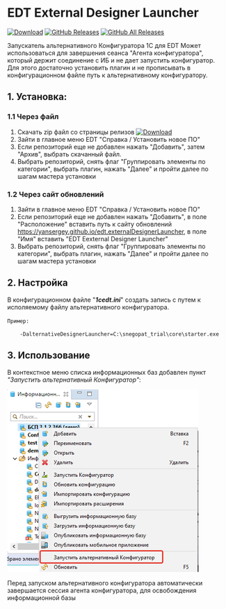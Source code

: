 # EDT External Designer Launcher

[![Download](https://img.shields.io/github/release/YanSergey/edt.externalDesignerLauncher?label=download&style=flat)](https://github.com/YanSergey/edt.externalDesignerLauncher/releases/latest)
[![GitHub Releases](https://img.shields.io/github/downloads/YanSergey/edt.externalDesignerLauncher/latest/total?style=flat-square)](https://github.com/YanSergey/edt.externalDesignerLauncher/releases)
[![GitHub All Releases](https://img.shields.io/github/downloads/YanSergey/edt.externalDesignerLauncher/total?style=flat-square)](https://github.com/YanSergey/edt.externalDesignerLauncher/releases)

Запускатель альтернативного Конфигуратора 1С для EDT
Может использоваться для завершения сеанса "Агента конфигуратора", который держит соединение с ИБ и не дает запустить конфигуратор. Для этого достаточно установить плагин и не прописывать в конфигурационном файле путь к альтернативному конфигуратору.

## 1. Установка:
### 1.1 Через файл
1. Скачать zip файл со страницы релизов [![Download](https://img.shields.io/github/release/YanSergey/edt.externalDesignerLauncher?label=download&style=flat)](https://github.com/YanSergey/edt.externalDesignerLauncher/releases/latest)
2. Зайти в главное меню EDT "Справка / Установить новое ПО"
3. Если репозиторий еще не добавлен нажать "Добавить", затем "Архив", выбрать скачанный файл.
4. Выбрать репозиторий, снять флаг "Группировать элементы по категории", выбрать плагин, нажать "Далее" и пройти далее по шагам мастера установки
### 1.2 Через сайт обновлений
1. Зайти в главное меню EDT "Справка / Установить новое ПО"
2. Если репозиторий еще не добавлен нажать "Добавить", в поле "Расположение" вставить путь к сайту обновлений https://yansergey.github.io/edt.externalDesignerLauncher, в поле "Имя" вставить "EDT Eexternal Designer Launcher"
4. Выбрать репозиторий, снять флаг "Группировать элементы по категории", выбрать плагин, нажать "Далее" и пройти далее по шагам мастера установки




## 2. Настройка

В конфигурационном файле "***1cedt.ini***" создать запись с путем к исполяемому файлу альтернативного конфигуратора.

`Пример:`

        -DalternativeDesignerLauncher=C:\snegopat_trial\core\starter.exe

## 3. Использование
В контекстное меню списка информационных баз добавлен пункт *"Запустить альтернативный Конфигуратор"*:

![Menu](/img/LaunchView.png "Меню с пунктом")

Перед запуском альтернативного конфигуратора автоматически завершается сессия агента конфигуратора, для освобождения информационной базы
